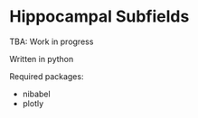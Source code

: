 # Hippocampal Subfields

TBA: 
Work in progress

Written in python

Required packages: 
* nibabel
* plotly

